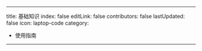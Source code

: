 
---
title: 基础知识
index: false
editLink: false
contributors: false
lastUpdated: false
icon: laptop-code
category:
  - 使用指南
---

<Catalog />
